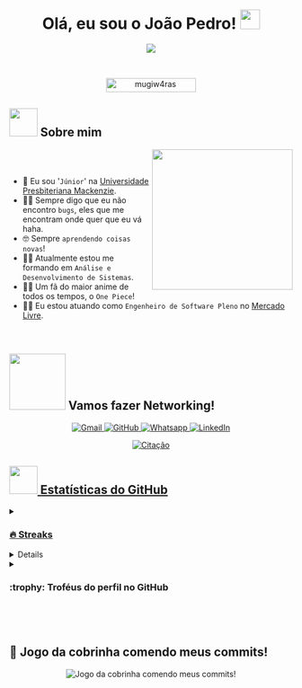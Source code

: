 <h1 align="center">Olá, eu sou o João Pedro! <img src="https://media.giphy.com/media/hvRJCLFzcasrR4ia7z/giphy.gif" width="35px"></h1>
<p align="center">
  <a href="https://github.com/DenverCoder1/readme-typing-svg">
  <img src="https://readme-typing-svg.herokuapp.com?font=Time+New+Roman&color=blue&size=25&center=true&vCenter=true&width=600&height=100&lines=Engenheiro+de+Software;Análise+e+Desenvolvimento+de+Sistemas;Amante+de+Tecnologia;"/>
  </a>
</p>
<br>
<p align="center"> 
	<img src="https://komarev.com/ghpvc/?username=mugiw4ras&label=Numero+de+Visitas&color=blue&style=flat" alt="mugiw4ras" height="25px" width="160px"/> 
</p>

## <picture><img src="https://github.com/mugiw4ras/mugiw4ras/blob/main/Images/about_me.gif?raw=true" width="50px"></picture> Sobre mim
<picture>
  <img align="right" src="https://github.com/mugiw4ras/mugiw4ras/blob/main/Images/Right_Side.gif?raw=true" width="250px">
</picture>
<br><br>

- :school: Eu sou '`Júnior`' na [Universidade Presbiteriana Mackenzie](https://www.mackenzie.br/).
- :technologist: Sempre digo que eu não encontro `bugs`, eles que me encontram onde quer que eu vá haha.
- :nerd_face: Sempre `aprendendo coisas novas`!
- :student: Atualmente estou me formando em `Análise e Desenvolvimento de Sistemas`.
- :pirate_flag: Um fã do maior anime de todos os tempos, o `One Piece`!
- :mage_man: Eu estou atuando como `Engenheiro de Software Pleno` no [Mercado Livre](https://www.mercadolivre.com.br/).

<br>

## <picture><img src="https://github.com/mugiw4ras/mugiw4ras/blob/main/Images/Connect-with-me.gif?raw=true" width="100px"></picture> Vamos fazer Networking!
<p align="center">
	<a href="mailto:juaocorleone@gmail.com">
    <img img src="https://img.shields.io/badge/gmail-%23EA4335.svg?style=plastic&logo=gmail&logoColor=white" alt="Gmail"/>
  </a>
	<a href="https://github.com/mugiw4ras">
    <img src="https://img.shields.io/badge/github-%23181717.svg?style=plastic&logo=github&logoColor=white" alt="GitHub"/>
  </a>
	<a href="https://wa.me/11986111238">
    <img src="https://img.shields.io/badge/whatsapp-%2325D366.svg?style=plastic&logo=whatsapp&logoColor=white" alt="Whatsapp"/>
  </a>
	<a href="https://www.linkedin.com/in/joacgomes/">
    <img src="https://img.shields.io/badge/linkedin-%230A66C2.svg?style=plastic&logo=linkedin&logoColor=white" alt="LinkedIn"/>
  </a>
</p>

<!-- ## 🛠️ Minhas Habilidades

### <picture> <img src = "https://github.com/mugiw4ras/mugiw4ras/blob/main/Images/Programming_Languages.gif?raw=true" width = 50px>  </picture> Linguagens de Programação

<p align="center">
  &emsp;
  <a href="https://www.cprogramming.com/" target="_blank">
    <img alt="C" src="https://img.shields.io/badge/C%20-%232370ED.svg?style=plastic&logo=c&logoColor=white">
  </a>
  &emsp;
  <a href="https://www.w3schools.com/cpp/" target="_blank">
    <img alt="C++" src="https://img.shields.io/badge/C++%20-%2300599C.svg?style=plastic&logo=c%2B%2B&logoColor=white">
  </a>
  &emsp;
  <a href="https://developer.mozilla.org/en-US/docs/Web/JavaScript" target="_blank">
     <img alt="JavaScript" src="https://img.shields.io/badge/JavaScript%20-%23F7DF1E.svg?style=plastic&logo=javascript&logoColor=black">
   </a>
  &emsp;
  <a href="https://www.java.com" target="_blank">
    <img alt="Java" src="https://img.shields.io/badge/Java-%23007396.svg?style=plastic&logo=java&logoColor=white">
  </a>
  &emsp;
   <a href="https://www.python.org" target="_blank">
    <img alt="Python" src="https://img.shields.io/badge/Python%20-%2314354C.svg?style=plastic&logo=python&logoColor=white">
  </a>
</p>

### <picture> <img src = "https://github.com/mugiw4ras/mugiw4ras/blob/main/Images/Front_End.gif?raw=true" width = 50px>  </picture> Frontend Development
<p align="center">
  &emsp;
  <a href="https://www.w3.org/html/" target="_blank">
   <img alt="HTML" src="https://img.shields.io/badge/HTML5%20-%23E34F26.svg?style=plastic&logo=html5&logoColor=white">
  </a>
  &emsp;
  <a href="https://www.w3schools.com/css/" target="_blank">
    <img alt="CSS" src="https://img.shields.io/badge/CSS%20-%231572B6.svg?style=plastic&logo=css3&logoColor=white">
  </a>
  &emsp;
  <a href="https://www.python.org" target="_blank">
    <img alt="Python" src="https://img.shields.io/badge/react-%2361DAFB.svg?style=plastic&logo=React&logoColor=black">
  </a>
  &emsp;
  <a href="https://developer.mozilla.org/en-US/docs/Web/JavaScript" target="_blank">
     <img alt="JavaScript" src="https://img.shields.io/badge/JavaScript%20-%23F7DF1E.svg?style=plastic&logo=javascript&logoColor=black">
   </a>
</p>

 ### <picture> <img src = "https://github.com/mugiw4ras/mugiw4ras/blob/main/Images/Software_Tools.gif?raw=true" width = 50px>  </picture> Software & Tools

<p align="center">
  &emsp;
    <a href="#"><img alt="Git" src="https://img.shields.io/badge/Git%20-%23F05033.svg?style=plastic&logo=git&logoColor=white"></a>
  &emsp;
    <a href="#"><img alt="GitHub" src="https://img.shields.io/badge/github-%23181717.svg?style=plastic&logo=github&logoColor=white"></a>
  &emsp;
    <a href="#"><img alt="Google Sheets" src="https://img.shields.io/badge/Google%20Sheets%20-%2334A853.svg?style=plastic&logo=google%20sheets&logoColor=white"></a>
  &emsp;
    <a href="#"><img alt="Mark Down" src="https://img.shields.io/badge/Markdown-000000?style=plastic&logo=markdown&logoColor=white"></a>
  &emsp;
    <a href="#"><img alt="Stack Overflow" src="https://img.shields.io/badge/-Stack%20Overflow-FE7A16?style=plastic&logo=stack-overflow&logoColor=white"></a>
  &emsp;
    <a href="#"><img alt="Geekf For Geeks" src="https://img.shields.io/badge/geeksforgeeks-%230F9D58.svg?style=plastic&logo=geeksforgeeks&logoColor=white"></a>
  &emsp;
    <a href="#"><img alt="JSON" img src="https://img.shields.io/badge/json-%23000000.svg?style=plastic&logo=json&logoColor=white"></a>
  &emsp;
    <a href="#"><img alt="OpenGL" src="https://img.shields.io/badge/opengl-%235586A4.svg?style=plastic&logo=opengl&logoColor=white"></a>
  &emsp;
    <a href="#"><img alt="Selenium" src="https://img.shields.io/badge/selenium-%2343B02A.svg?&style=plastic&logo=selenium&logoColor=white"></a>
    &emsp;
    <a href="#"><img src="https://img.shields.io/badge/latex-%23008080.svg?&style=plastic&logo=latex&logoColor=white" /></a>
    &emsp;
    <a href="#"><img src="https://img.shields.io/badge/django-%23092E20.svg?&style=plastic&logo=django&logoColor=white" /></a>
    &emsp;
    <a href="#"><img src="https://img.shields.io/badge/mysql-%234479A1.svg?&style=plastic&logo=mysql&logoColor=white"/></a>
</p>

 ### <picture> <img src = "https://github.com/mugiw4ras/mugiw4ras/blob/main/Images/IDEs.gif?raw=true" width = 50px>  </picture> IDEs

<p align="center">
  &emsp;
    <a href="#"><img alt="Visual Studio Code" src="https://img.shields.io/badge/Visual%20Studio%20Code-0078d7.svg?style=plastic&logo=visual-studio-code&logoColor=white"></a>
  &emsp;
    <a href="#"><img alt="JetBrain" src="https://img.shields.io/badge/jetbrains-%23000000.svg?style=plastic&logo=jetbrains&logoColor=white" /></a>
  &emsp;
    <a href="#"><img alt="Atom" src="https://img.shields.io/badge/atom-%2366595C.svg?&style=plastic&logo=atom&logoColor=white" /></a>
  &emsp;
    <a href="#"><img alt="Eclipse" src="https://img.shields.io/badge/eclipse%20ide-%232C2255.svg?&style=plastic&logo=eclipse%20ide&logoColor=white" /></a>
</p>

 ### <picture> <img src = "https://github.com/mugiw4ras/mugiw4ras/blob/main/Images/CP_PS.gif?raw=true" width = 50px>  </picture> Competitive Programming & Problem Solving

<p align="center">
  &emsp;
    <a href="#"><img alt = "Codeforces" src="https://img.shields.io/badge/codeforces%20-%231F8ACB.svg?style=plastic&logo=codeforces&logoColor=white" /></a>
  &emsp;
    <a href="#"><img alt = "Leetcode" src="https://img.shields.io/badge/leetcode%20-%23FFA116.svg?style=plastic&logo=leetcode&logoColor=black" /></a>
  &emsp;
    <a href="#"><img alt = "Huckerrank" src="https://img.shields.io/badge/hackerrank-%232EC866.svg?style=plastic&logo=hackerrank&logoColor=white" /></a>
  &emsp;
    <a href="#"><img alt = "CodeChef" src="https://img.shields.io/badge/codechef-%235B4638.svg?style=plastic&logo=codechef&logoColor=white" /></a>
  &emsp;
    <a href="#"><img alt = "Google" src="https://img.shields.io/badge/google-%234285F4.svg?style=plastic&logo=google&logoColor=white" /></a>
  &emsp;
    <a href="#"><img alt = "Codin Game" src="https://img.shields.io/badge/codingame-%23F2BB13.svg?&style=plastic&logo=codingame&logoColor=black" /></a>
</p>

 ### <picture> <img src = "https://github.com/mugiw4ras/mugiw4ras/blob/main/Images/OS.gif?raw=true" width = 50px>  </picture> Operating Systems

<p align="center">
  &emsp;
    <a href="#"><img src="https://img.shields.io/badge/Linux-FCC624?style=plastic&logo=linux&logoColor=black"></a>
  &emsp;
    <a href="#"><img src="https://img.shields.io/badge/Ubuntu-E95420?style=plastic&logo=ubuntu&logoColor=white"></a>
  &emsp;
    <a href="#"><img src="https://img.shields.io/badge/Windows-0078D6?style=plastic&logo=windows&logoColor=white"></a>
  &emsp;
    <a href="#"><img src="https://img.shields.io/badge/pop!_os-%2348B9C7.svg?style=plastic&&logo=pop!_os&logoColor=white" /></a>
  &emsp;
    <a href="#"><img src="https://img.shields.io/badge/manjaro-%2335BF5C.svg?&style=plastic&logo=manjaro&logoColor=white" /></a>
</p>

<br>
---

-->
<p align="center">
	<a href="https://github.com/piyushsuthar/github-readme-quotes"> <img alt="Citação" src="https://quotes-github-readme.vercel.app/api?type=horizontal&theme=tokyonight&animation=grow_out_in&quoteCategory=programming">
</p>

## <picture><img src="https://github.com/mugiw4ras/mugiw4ras/blob/main/Images/Statistics.gif?raw=true" width="50px"></picture> Estatísticas do GitHub
<details>
  <summary>
    <h3>🔥 Streaks</h3>
  </summary>
  ----
  <p align="center">
    <img src="https://github-readme-streak-stats.herokuapp.com/?user=mugiw4ras&theme=tokyonight_duo" alt="mugiw4ras"/>
  </p>
</details>
  
<details>
  <summary>
    <h3>💻 Estatísticas de perfil no GitHub</h3>
  </summary>
  
  ---
  
  <p align="center">
    <a href="https://github.com/anuraghazra/github-readme-stats">
      <img alt="mugiw4ras's Github Stats" src="https://github-readme-stats.vercel.app/api?username=mugiw4ras&show_icons=true&count_private=true&locale=en&theme=tokyonight&layout=compact" height="230px"/>
    </a>
    <img src="https://github-readme-stats.vercel.app/api/top-langs?username=mugiw4ras&langs_count=10&show_icons=true&locale=en&theme=tokyonight" alt="mugiw4ras" height="230px"/>
    <br>
    <b>Nota:</b>
    As principais linguagens são apenas uma métrica das linguagens em que meu código público consiste e não refletem experiência ou nível de habilidade.
  </p>
</details>

<details>
  <summary>
    <h3> :trophy: Troféus do perfil no GitHub</h3>
  </summary>

  ---

  <p align="center">
    <a href="https://github.com/ryo-ma/github-profile-trophy">
      <img src="https://github-profile-trophy.vercel.app/?username=mugiw4ras&layout=compact&theme=tokyonight&column=4&margin-w=15&margin-h=15" alt="mugiw4ras"/>
    </a>
  </p>
</details>

 <!--
<details><summary><h3> :open_file_folder: My Repositories </h3></summary>

----
	
<div>
  <p align="center">
	<a href="https://github.com/mugiw4ras/LeetCode_DailyChallenge_2023">
      		<img src="https://github-readme-stats.vercel.app/api/pin/?username=mugiw4ras&repo=LeetCode_DailyChallenge_2023&theme=tokyonight" alt="GitHub Stats" />
    	</a>
	<a href="https://github.com/mugiw4ras/Ahmed-Hossam">
      		<img src="https://github-readme-stats.vercel.app/api/pin/?username=mugiw4ras&repo=Ahmed-Hossam&theme=tokyonight" alt="GitHub Stats" />
    	</a>
    	<a href="https://github.com/mugiw4ras/Strees_Testing">
      		<img src="https://github-readme-stats.vercel.app/api/pin/?username=mugiw4ras&repo=Strees_Testing&theme=tokyonight" alt="GitHub Stats" />
    	</a>
    	<a href="https://github.com/mugiw4ras/CP-Templates">
      		<img src="https://github-readme-stats.vercel.app/api/pin/?username=mugiw4ras&repo=CP-Templates&theme=tokyonight" alt="GitHub Stats" />
    	</a>
    	<a href="https://github.com/mugiw4ras/Codeforces-Polygon-Template">
      		<img src="https://github-readme-stats.vercel.app/api/pin/?username=mugiw4ras&repo=Codeforces-Polygon-Template&theme=tokyonight" alt="GitHub Stats" />
    	</a>
	<a href="https://github.com/mugiw4ras/Some-Linux-Commands">
      		<img src="https://github-readme-stats.vercel.app/api/pin/?username=mugiw4ras&repo=Some-Linux-Commands&theme=tokyonight" alt="GitHub Stats" />
    	</a>
	<a href="https://github.com/mugiw4ras/Shorten-Link">
      		<img src="https://github-readme-stats.vercel.app/api/pin/?username=mugiw4ras&repo=Shorten-Link&theme=tokyonight" alt="GitHub Stats" />
    	</a>
	<a href="https://github.com/mugiw4ras/mugiw4ras">
      		<img src="https://github-readme-stats.vercel.app/api/pin/?username=mugiw4ras&repo=mugiw4ras&theme=tokyonight" alt="GitHub Stats" />
    	</a>
	<a href="https://github.com/mugiw4ras/Competitive-Programming-Session-Content">
      		<img src="https://github-readme-stats.vercel.app/api/pin/?username=mugiw4ras&repo=Competitive-Programming-Session-Content&theme=tokyonight" alt="GitHub Stats" />
    	</a>
	<a href="https://github.com/mugiw4ras/VS-Code-for-CP">
      		<img src="https://github-readme-stats.vercel.app/api/pin/?username=mugiw4ras&repo=VS-Code-for-CP&theme=tokyonight" alt="GitHub Stats" />
    	</a>
	<a href="https://github.com/mugiw4ras/Sorting-Algorithms">
      		<img src="https://github-readme-stats.vercel.app/api/pin/?username=mugiw4ras&repo=Sorting-Algorithms&theme=tokyonight" alt="GitHub Stats" />
    	</a>
	<a href="https://github.com/mugiw4ras/board-link-generator">
      		<img src="https://github-readme-stats.vercel.app/api/pin/?username=mugiw4ras&repo=board-link-generator&theme=tokyonight" alt="GitHub Stats" />
    	</a>
	<a href="https://github.com/mugiw4ras/Tic-Tac-Toe-GUI">
      		<img src="https://github-readme-stats.vercel.app/api/pin/?username=mugiw4ras&repo=Tic-Tac-Toe-GUI&theme=tokyonight" alt="GitHub Stats" />
    	</a>
	<a href="https://github.com/mugiw4ras/PhoneBook-System">
      		<img src="https://github-readme-stats.vercel.app/api/pin/?username=mugiw4ras&repo=PhoneBook-System&theme=tokyonight" alt="GitHub Stats" />
    	</a>
	<a href="https://github.com/mugiw4ras/Codeforces-Sheet-Generator">
      		<img src="https://github-readme-stats.vercel.app/api/pin/?username=mugiw4ras&repo=Codeforces-Sheet-Generator&theme=tokyonight" alt="GitHub Stats" />
    	</a>
	<a href="https://github.com/mugiw4ras/CP-Calendar">
      		<img src="https://github-readme-stats.vercel.app/api/pin/?username=mugiw4ras&repo=CP-Calendar&theme=tokyonight" alt="GitHub Stats" />
    	</a>
	<a href="https://github.com/mugiw4ras/Codeforces-Friends-Script">
      		<img src="https://github-readme-stats.vercel.app/api/pin/?username=mugiw4ras&repo=Codeforces-Friends-Script&theme=tokyonight" alt="GitHub Stats" />
    	</a>
	<a href="https://github.com/mugiw4ras/vJudge-Board-Scrapper">
      		<img src="https://github-readme-stats.vercel.app/api/pin/?username=mugiw4ras&repo=vJudge-Board-Scrapper&theme=tokyonight" alt="GitHub Stats" />
    	</a>
	<a href="https://github.com/mugiw4ras/CP-Templates-Snippets">
      		<img src="https://github-readme-stats.vercel.app/api/pin/?username=mugiw4ras&repo=CP-Templates-Snippets&theme=tokyonight" alt="GitHub Stats" />
    	</a>
	<a href="https://github.com/mugiw4ras/Udemy-Website">
      		<img src="https://github-readme-stats.vercel.app/api/pin/?username=mugiw4ras&repo=Udemy-Website&theme=tokyonight" alt="GitHub Stats" />
    	</a>
  </p>
</div>
</details>
-->

<br><br>

## 🐍 Jogo da cobrinha comendo meus commits!

<p align="center">
	<picture>
		  <source media="(prefers-color-scheme: dark)" srcset="https://raw.githubusercontent.com/mugiw4ras/mugiw4ras/output/github-contribution-grid-snake-dark.svg">
		  <source media="(prefers-color-scheme: light)" srcset="https://raw.githubusercontent.com/mugiw4ras/mugiw4ras/output/github-contribution-grid-snake.svg">
		  <img alt="Jogo da cobrinha comendo meus commits!" src="https://raw.githubusercontent.com/mugiw4ras/mugiw4ras/output/github-contribution-grid-snake.svg">
	</picture>
</p>
